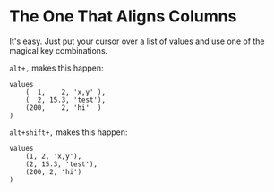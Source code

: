# The One That Aligns Columns

It's easy. Just put your cursor over a list of values and use one of the magical key combinations.

`alt+,` makes this happen:
```
values
    (  1,    2, 'x,y' ),
    (  2, 15.3, 'test'),
    (200,    2, 'hi'  )
)
```

`alt+shift+,` makes this happen:
```
values
    (1, 2, 'x,y'),
    (2, 15.3, 'test'),
    (200, 2, 'hi')
)
```